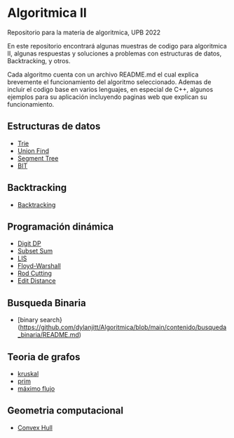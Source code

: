 # Algoritmica II
Repositorio para la materia de algoritmica, UPB 2022

En este repositorio encontrará algunas muestras de codigo para algoritmica II, algunas respuestas y soluciones a problemas con estructuras de datos, Backtracking, y otros.

Cada algoritmo cuenta con un archivo README.md el cual explica brevemente el funcionamiento del algoritmo seleccionado. Ademas de incluir el codigo base en varios lenguajes, en especial de C++, algunos ejemplos para su aplicación incluyendo paginas web que explican su funcionamiento.

## Estructuras de datos
- [Trie](https://github.com/dylanjitt/Algoritmica/tree/main/contenido/Estructura_de_datos/trie)
- [Union Find](https://github.com/dylanjitt/Algoritmica/tree/main/contenido/Estructura_de_datos/Union_find)
- [Segment Tree](https://github.com/dylanjitt/Algoritmica/tree/main/contenido/Estructura_de_datos/Segment_Tree)
- [BIT](https://github.com/dylanjitt/Algoritmica/tree/main/contenido/Estructura_de_datos/BIT)

## Backtracking
- [Backtracking](https://github.com/dylanjitt/Algoritmica/tree/main/contenido/Backtracking)

## Programación dinámica
- [Digit DP](https://github.com/dylanjitt/Algoritmica/tree/main/contenido/programacion_dinamica/digitDP)
- [Subset Sum](https://github.com/dylanjitt/Algoritmica/tree/main/contenido/programacion_dinamica/subset_sum)
- [LIS](https://github.com/dylanjitt/Algoritmica/tree/main/contenido/programacion_dinamica/Longest_Increasing_secuence)
- [Floyd-Warshall](https://github.com/dylanjitt/Algoritmica/tree/main/contenido/programacion_dinamica/floyd-warshall)
- [Rod Cutting](https://github.com/dylanjitt/Algoritmica/blob/main/contenido/programacion_dinamica/rod_cutting/README.md)
- [Edit Distance](https://github.com/dylanjitt/Algoritmica/tree/main/contenido/programacion_dinamica/edit_distance)

## Busqueda Binaria
- [binary search}(https://github.com/dylanjitt/Algoritmica/blob/main/contenido/busqueda_binaria/README.md)

## Teoria de grafos
- [kruskal](https://github.com/dylanjitt/Algoritmica/tree/main/contenido/teoria_de_grafos/kruskal)
- [prim](https://github.com/dylanjitt/Algoritmica/tree/main/contenido/teoria_de_grafos/prim)
- [máximo flujo](https://github.com/dylanjitt/Algoritmica/tree/main/contenido/teoria_de_grafos/flujo_maximo)

## Geometria computacional
- [Convex Hull](https://github.com/dylanjitt/Algoritmica/tree/main/contenido/geometria_computacional/convex_hull)
